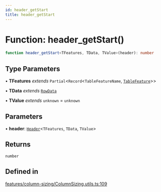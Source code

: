 ```yaml
---
id: header_getStart
title: header_getStart
---
```


# Function: header\_getStart()

```ts
function header_getStart<TFeatures, TData, TValue>(header): number
```

## Type Parameters

• **TFeatures** *extends* `Partial`\<`Record`\<`TableFeatureName`, [`TableFeature`](../interfaces/tablefeature.md)\>\>

• **TData** *extends* [`RowData`](../type-aliases/rowdata.md)

• **TValue** *extends* `unknown` = `unknown`

## Parameters

• **header**: [`Header`](../type-aliases/header.md)\<`TFeatures`, `TData`, `TValue`\>

## Returns

`number`

## Defined in

[features/column-sizing/ColumnSizing.utils.ts:109](https://github.com/TanStack/table/blob/main/packages/table-core/src/features/column-sizing/ColumnSizing.utils.ts#L109)
